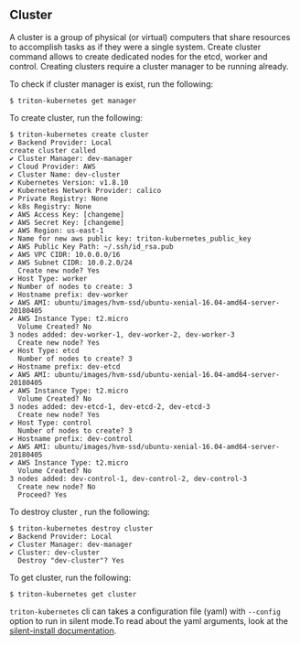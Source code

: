 ## Cluster

A cluster is a group of physical (or virtual) computers that share resources to accomplish tasks as if they were a single system. 
Create cluster command allows to create dedicated nodes for the etcd, worker and control. Creating clusters require a cluster manager to be running already.

To check if cluster manager is exist, run the following:

```
$ triton-kubernetes get manager
```

To create cluster, run the following:

```
$ triton-kubernetes create cluster
✔ Backend Provider: Local
create cluster called
✔ Cluster Manager: dev-manager
✔ Cloud Provider: AWS
✔ Cluster Name: dev-cluster
✔ Kubernetes Version: v1.8.10
✔ Kubernetes Network Provider: calico
✔ Private Registry: None
✔ k8s Registry: None
✔ AWS Access Key: [changeme]
✔ AWS Secret Key: [changeme]
✔ AWS Region: us-east-1
✔ Name for new aws public key: triton-kubernetes_public_key
✔ AWS Public Key Path: ~/.ssh/id_rsa.pub
✔ AWS VPC CIDR: 10.0.0.0/16
✔ AWS Subnet CIDR: 10.0.2.0/24
  Create new node? Yes
✔ Host Type: worker
✔ Number of nodes to create: 3
✔ Hostname prefix: dev-worker
✔ AWS AMI: ubuntu/images/hvm-ssd/ubuntu-xenial-16.04-amd64-server-20180405
✔ AWS Instance Type: t2.micro
  Volume Created? No
3 nodes added: dev-worker-1, dev-worker-2, dev-worker-3
  Create new node? Yes
✔ Host Type: etcd
  Number of nodes to create? 3
✔ Hostname prefix: dev-etcd
✔ AWS AMI: ubuntu/images/hvm-ssd/ubuntu-xenial-16.04-amd64-server-20180405
✔ AWS Instance Type: t2.micro
  Volume Created? No
3 nodes added: dev-etcd-1, dev-etcd-2, dev-etcd-3
  Create new node? Yes
✔ Host Type: control
  Number of nodes to create? 3
✔ Hostname prefix: dev-control
✔ AWS AMI: ubuntu/images/hvm-ssd/ubuntu-xenial-16.04-amd64-server-20180405
✔ AWS Instance Type: t2.micro
  Volume Created? No
3 nodes added: dev-control-1, dev-control-2, dev-control-3
  Create new node? No
  Proceed? Yes
```
To destroy cluster , run the following:

```
$ triton-kubernetes destroy cluster
✔ Backend Provider: Local
✔ Cluster Manager: dev-manager
✔ Cluster: dev-cluster
  Destroy "dev-cluster"? Yes
```

To get cluster, run the following:

```
$ triton-kubernetes get cluster
```


`triton-kubernetes` cli can takes a configuration file (yaml) with `--config` option to run in silent mode.To read about the yaml arguments, look at the [silent-install documentation](https://github.com/joyent/triton-kubernetes/tree/master/docs/guide/silent-install-yaml.md).
